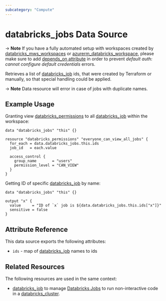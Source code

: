 ```yaml
---
subcategory: "Compute"
---
```

# databricks_jobs Data Source

-> **Note** If you have a fully automated setup with workspaces created by [databricks_mws_workspaces](../resources/mws_workspaces.md) or [azurerm_databricks_workspace](https://registry.terraform.io/providers/hashicorp/azurerm/latest/docs/resources/databricks_workspace), please make sure to add [depends_on attribute](../guides/troubleshooting#data-resources-and-authentication-is-not-configured-errors) in order to prevent _default auth: cannot configure default credentials_ errors.

Retrieves a list of [databricks_job](../resources/job.md) ids, that were created by Terraform or manually, so that special handling could be applied.

-> **Note** Data resource will error in case of jobs with duplicate names.

## Example Usage

Granting view [databricks_permissions](../resources/permissions.md) to all [databricks_job](../resources/job.md) within the workspace:

```hcl
data "databricks_jobs" "this" {}

resource "databricks_permissions" "everyone_can_view_all_jobs" {
  for_each = data.databricks_jobs.this.ids
  job_id   = each.value

  access_control {
    group_name       = "users"
    permission_level = "CAN_VIEW"
  }
}
```

Getting ID of specific [databricks_job](../resources/job.md) by name:

```hcl
data "databricks_jobs" "this" {}

output "x" {
  value     = "ID of `x` job is ${data.databricks_jobs.this.ids["x"]}"
  sensitive = false
}
```

## Attribute Reference

This data source exports the following attributes:

* `ids` - map of [databricks_job](../resources/job.md) names to ids

## Related Resources

The following resources are used in the same context:

* [databricks_job](../resources/job.md) to manage [Databricks Jobs](https://docs.databricks.com/jobs.html) to run non-interactive code in a [databricks_cluster](../resources/cluster.md).
